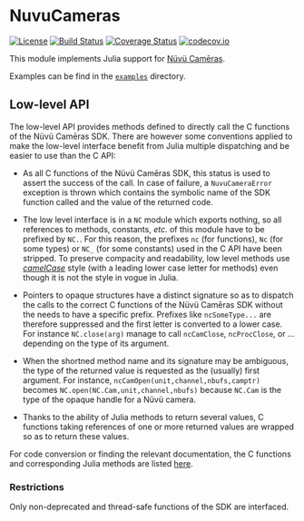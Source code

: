 # NuvuCameras

[![License](http://img.shields.io/badge/license-MIT-brightgreen.svg?style=flat)](LICENSE.md)
[![Build Status](https://travis-ci.org/emmt/NuvuCameras.jl.svg?branch=master)](https://travis-ci.org/emmt/NuvuCameras.jl)
[![Coverage Status](https://coveralls.io/repos/emmt/NuvuCameras.jl/badge.svg?branch=master&service=github)](https://coveralls.io/github/emmt/NuvuCameras.jl?branch=master)
[![codecov.io](http://codecov.io/github/emmt/NuvuCameras.jl/coverage.svg?branch=master)](http://codecov.io/github/emmt/NuvuCameras.jl?branch=master)

This module implements Julia support for
[Nüvü Camēras](http://www.nuvucameras.com/).

Examples can be find in the [`examples`](examples/) directory.


## Low-level API

The low-level API provides methods defined to directly call the C functions of
the Nüvü Camēras SDK.  There are however some conventions applied to make the
low-level interface benefit from Julia multiple dispatching and be easier to
use than the C API:

* As all C functions of the Nüvü Camēras SDK, this status is used to assert
  the success of the call.  In case of failure, a `NuvuCameraError`
  exception is thrown which contains the symbolic name of the SDK function
  called and the value of the returned code.

* The low level interface is in a `NC` module which exports nothing, so all
  references to methods, constants, *etc.* of this module have to be prefixed
  by `NC.`.  For this reason, the prefixes `nc` (for functions), `Nc` (for some
  types) or `NC_` (for some constants) used in the C API have been stripped.
  To preserve compacity and readability, low level methods use
  [*camelCase*](https://en.wikipedia.org/wiki/Camel_case) style (with a leading
  lower case letter for methods) even though it is not the style in vogue in
  Julia.

* Pointers to opaque structures have a distinct signature so as to dispatch the
  calls to the correct C functions of the Nüvü Camēras SDK without the needs to
  have a specific prefix.  Prefixes like `ncSomeType...` are therefore
  suppressed and the first letter is converted to a lower case.  For instance
  `NC.close(arg)` manage to call `ncCamClose`, `ncProcClose`, or ...  depending
  on the type of its argument.

* When the shortned method name and its signature may be ambiguous, the type of
  the returned value is requested as the (usually) first argument.  For
  instance, `ncCamOpen(unit,channel,nbufs,camptr)` becomes
  `NC.open(NC.Cam,unit,channel,nbufs)` because `NC.Cam` is the type of the
  opaque handle for a Nüvü camera.

* Thanks to the ability of Julia methods to return several values, C
  functions taking references of one or more returned values are wrapped so
  as to return these values.

For code conversion or finding the relevant documentation, the C functions
and corresponding Julia methods are listed [here](doc/conversion.md).


### Restrictions

Only non-deprecated and thread-safe functions of the SDK are interfaced.

